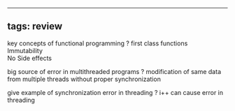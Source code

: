 
---
tags: review
---

key concepts of functional programming
?
first class functions  
Immutability  
No Side effects
<!--SR:!2023-09-27,35,270-->

big source of error in multithreaded programs
?
modification of same data from multiple threads without proper synchronization
<!--SR:!2023-09-04,6,270-->

give example of synchronization error in threading
?
i++ can cause error in threading 
<!--SR:!2023-08-29,16,290-->


